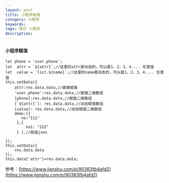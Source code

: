 ```yaml
---
layout: post
title: 小程序赋值
category: 小程序
keywords: 
tags: 常识 小程序
description: 
---
```


#### 小程序赋值
```
let phone = 'user.phone';
let  attr = `${attr}`;//这里的attr是动态的，可以是1，2，3，4.... 任意值
let  value = `list.${name}`;//这里的name是动态的，可以是1，2，3，4.... 任意值
this.setData({
	attr:res.data.data,//直接赋值
	'user.phone':res.data.data,//赋值二维数组
	[phone]:res.data.data,//赋值二维数组
	[`${attr}`]: res.data.data,//动态赋值数组
	[value]: res.data.data,//动态赋值二维数组
	demo:[{
       no:"111"
     },{
         no1: "222"
     } ],//赋值json
		
});
this.setData({
	res.data.data
});
this.data['attr']=res.data.data;
```
参考：[https://www.jianshu.com/p/90363fb4afd2](https://www.jianshu.com/p/90363fb4afd2)